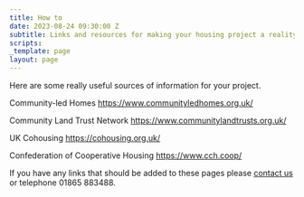 ```yaml
---
title: How to
date: 2023-08-24 09:30:00 Z
subtitle: Links and resources for making your housing project a reality
scripts: 
_template: page
layout: page
---
```


Here are some really useful sources of information for your project.

Community-led Homes https://www.communityledhomes.org.uk/

Community Land Trust Network 
https://www.communitylandtrusts.org.uk/

UK Cohousing
https://cohousing.org.uk/

Confederation of Cooperative Housing 
https://www.cch.coop/

If you have any links that should be added to these pages please [contact us](/contact) or telephone 01865 883488.
